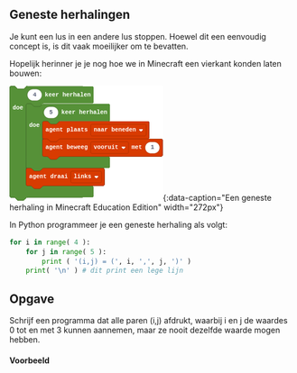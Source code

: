 ## Geneste herhalingen
Je kunt een lus in een andere lus stoppen. Hoewel dit een eenvoudig concept is, is dit vaak moeilijker om te bevatten.

Hopelijk herinner je je nog hoe we in Minecraft een vierkant konden laten bouwen:

![minecraft geneste herhaling](media/vierkant.png "minecraft geneste herhaling"){:data-caption="Een geneste herhaling in Minecraft Education Edition" width="272px"}

In Python programmeer je een geneste herhaling als volgt:

```python
for i in range( 4 ):
    for j in range( 5 ):
        print ( '(i,j) = (', i, ',', j, ')' )
    print( '\n' ) # dit print een lege lijn
```

## Opgave
Schrijf een programma dat alle paren (i,j) afdrukt, waarbij i en j de waardes 0 tot en met 3 kunnen aannemen, maar ze nooit dezelfde waarde mogen hebben.


#### Voorbeeld

